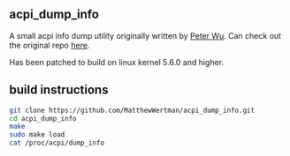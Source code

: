 ## acpi_dump_info
A small acpi info dump utility originally written by [Peter Wu](https://github.com/Lekensteyn).
Can check out the original repo [here](https://github.com/Lekensteyn/acpi-stuff).

Has been patched to build on linux kernel 5.6.0 and higher.

## build instructions

```bash
git clone https://github.com/MatthewWertman/acpi_dump_info.git
cd acpi_dump_info
make
sudo make load
cat /proc/acpi/dump_info
```
